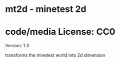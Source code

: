 # mt2d - minetest 2d

# code/media License: CC0

Version: 1.3

transforms the minetest world into 2d dimension
